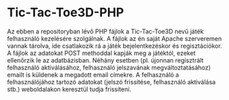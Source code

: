 # Tic-Tac-Toe3D-PHP
Az ebben a repositoryban lévő PHP fájlok a Tic-Tac-Toe3D nevű játék felhasználó kezelésére szolgálnak. A fájlok az én saját Apache szerveremen vannak tárolva, ide csatlakozik rá a játék bejelentkezéskor és regisztációkor. A fájlok az adatokat POST methoddal kapják meg a játéktól, ezeket ellenőrzik le az adatbázisban. Néhány esetben (pl. újonnan regisztrált felhasználó aktiválásához, felhasználó jelszavának megváltoztatásához) emailt is küldenek a megadott email címekre. A felhasználó a felhasználójához tartozó adatokat (jelszó frissítése, felhasználó aktiválása stb.) weboldalakon keresztül tudja frissíteni.
